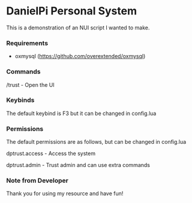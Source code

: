 # DanielPi Personal System
This is a demonstration of an NUI script I wanted to make.

### Requirements
- oxmysql (https://github.com/overextended/oxmysql)

### Commands
/trust - Open the UI

### Keybinds
The default keybind is F3 but it can be changed in config.lua

### Permissions
The default permissions are as follows, but can be changed in config.lua

dptrust.access - Access the system

dptrust.admin - Trust admin and can use extra commands

### Note from Developer
Thank you for using my resource and have fun!